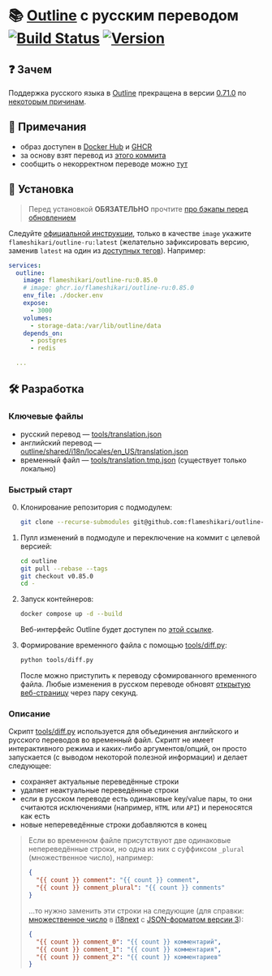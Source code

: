 # 📚 [Outline](https://github.com/outline/outline) с русским переводом [![Build Status](https://img.shields.io/github/actions/workflow/status/flameshikari/outline-ru/build.yml)](https://github.com/flameshikari/outline-ru/actions) [![Version](https://img.shields.io/github/v/release/flameshikari/outline-ru?style=)](https://github.com/flameshikari/outline-ru/releases/latest)

## ❓ Зачем

Поддержка русского языка в [Outline](https://github.com/outline/outline) прекращена в версии [0.71.0](https://github.com/outline/outline/releases/tag/v0.71.0) по [некоторым причинам](https://github.com/outline/outline/discussions/5706).

## 📝 Примечания

- образ доступен в [Docker Hub](https://hub.docker.com/r/flameshikari/outline-ru/tags) и [GHCR](https://github.com/flameshikari/outline-ru/pkgs/container/outline-ru)
- за основу взят перевод из [этого коммита](https://github.com/outline/outline/commit/228d1faa9fd3cbb82409d98e1443fed65adc5715)
- сообщить о некорректном переводе можно [тут](https://github.com/flameshikari/outline-ru/discussions/8)

## 🐳 Установка

> Перед установкой **ОБЯЗАТЕЛЬНО** прочтите [про бэкапы перед обновлением](https://docs.getoutline.com/s/hosting/doc/backups-KZtPOADCHG)

Следуйте [официальной инструкции](https://docs.getoutline.com/s/hosting/doc/docker-7pfeLP5a8t), только в качестве `image` укажите `flameshikari/outline-ru:latest` (желательно зафиксировать версию, заменив `latest` на один из [доступных тегов](https://github.com/flameshikari/outline-ru/tags)). Например:

```yaml
services:
  outline:
    image: flameshikari/outline-ru:0.85.0
    # image: ghcr.io/flameshikari/outline-ru:0.85.0
    env_file: ./docker.env
    expose:
      - 3000
    volumes:
      - storage-data:/var/lib/outline/data
    depends_on:
      - postgres
      - redis

  ...
```

## 🛠️ Разработка

### Ключевые файлы

- русский перевод — [tools/translation.json](./tools/translation.json)
- английский перевод — [outline/shared/i18n/locales/en_US/translation.json](https://github.com/outline/outline/blob/main/shared/i18n/locales/en_US/translation.json)
- временный файл — [tools/translation.tmp.json]() (существует только локально)

### Быстрый старт

0. Клонирование репозитория с подмодулем:
    ```sh
    git clone --recurse-submodules git@github.com:flameshikari/outline-ru.git
    ```

1. Пулл изменений в подмодуле и переключение на коммит с целевой версией:
    ```sh
    cd outline
    git pull --rebase --tags
    git checkout v0.85.0
    cd -
    ```

2. Запуск контейнеров:
    ```sh
    docker compose up -d --build
    ```
    Веб-интерфейс Outline будет доступен по [этой ссылке](http://localhost:10240).

3. Формирование временного файла с помощью [tools/diff.py](./tools/diff.py):
    ```sh
    python tools/diff.py
    ```
    После можно приступить к переводу сфомированного временного файла. Любые изменения в русском переводе обновят [открытую веб-страницу](http://localhost:10240) через пару секунд.

### Описание

Скрипт [tools/diff.py](./tools/diff.py) используется для объединения  английского и русского переводов во временный файл. Скрипт не имеет интерактивного режима и каких-либо аргументов/опций, он просто запускается (с выводом некоторой полезной информации) и делает следующее:

- сохраняет актуальные переведённые строки
- удаляет неактуальные переведённые строки
- если в русском переводе есть одинаковые key/value пары, то они считаются исключениями (например, `HTML` или `API`) и переносятся как есть
- новые непереведённые строки добавляются в конец

> Если во временном файле присутствуют две одинаковые непереведённые строки, но одна из них с суффиксом `_plural` (множественное число), например:
> 
> ```json
> {
>   "{{ count }} comment": "{{ count }} comment",
>   "{{ count }} comment_plural": "{{ count }} comments"
> }
> ```
> …то нужно заменить эти строки на следующие (для справки: [множественное число](https://www.i18next.com/translation-function/plurals#languages-with-multiple-plurals) в [i18next](https://www.i18next.com) с [JSON-форматом версии 3](https://www.i18next.com/misc/json-format#i18next-json-v3)):
> 
> ```json
> {
>   "{{ count }} comment_0": "{{ count }} комментарий",
>   "{{ count }} comment_1": "{{ count }} комментария",
>   "{{ count }} comment_2": "{{ count }} комментариев"
> }
> ```
